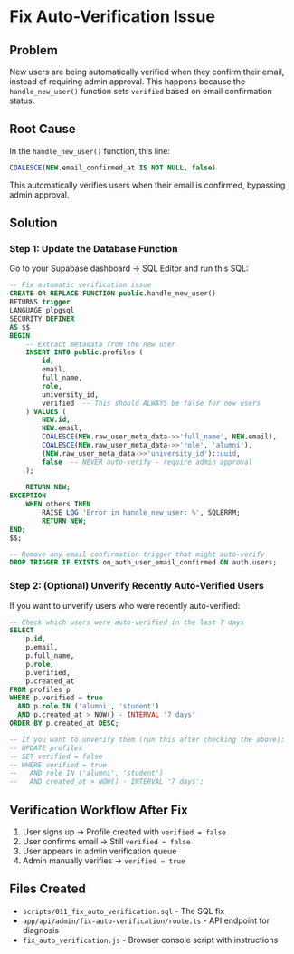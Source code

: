# Fix Auto-Verification Issue

## Problem
New users are being automatically verified when they confirm their email, instead of requiring admin approval. This happens because the `handle_new_user()` function sets `verified` based on email confirmation status.

## Root Cause
In the `handle_new_user()` function, this line:
```sql
COALESCE(NEW.email_confirmed_at IS NOT NULL, false)
```

This automatically verifies users when their email is confirmed, bypassing admin approval.

## Solution

### Step 1: Update the Database Function
Go to your Supabase dashboard → SQL Editor and run this SQL:

```sql
-- Fix automatic verification issue
CREATE OR REPLACE FUNCTION public.handle_new_user() 
RETURNS trigger
LANGUAGE plpgsql
SECURITY DEFINER
AS $$
BEGIN
    -- Extract metadata from the new user
    INSERT INTO public.profiles (
        id,
        email,
        full_name,
        role,
        university_id,
        verified  -- This should ALWAYS be false for new users
    ) VALUES (
        NEW.id,
        NEW.email,
        COALESCE(NEW.raw_user_meta_data->>'full_name', NEW.email),
        COALESCE(NEW.raw_user_meta_data->>'role', 'alumni'),
        (NEW.raw_user_meta_data->>'university_id')::uuid,
        false  -- NEVER auto-verify - require admin approval
    );
    
    RETURN NEW;
EXCEPTION
    WHEN others THEN
        RAISE LOG 'Error in handle_new_user: %', SQLERRM;
        RETURN NEW;
END;
$$;

-- Remove any email confirmation trigger that might auto-verify
DROP TRIGGER IF EXISTS on_auth_user_email_confirmed ON auth.users;
```

### Step 2: (Optional) Unverify Recently Auto-Verified Users
If you want to unverify users who were recently auto-verified:

```sql
-- Check which users were auto-verified in the last 7 days
SELECT 
    p.id,
    p.email,
    p.full_name,
    p.role,
    p.verified,
    p.created_at
FROM profiles p
WHERE p.verified = true 
  AND p.role IN ('alumni', 'student')
  AND p.created_at > NOW() - INTERVAL '7 days'
ORDER BY p.created_at DESC;

-- If you want to unverify them (run this after checking the above):
-- UPDATE profiles 
-- SET verified = false 
-- WHERE verified = true 
--   AND role IN ('alumni', 'student')
--   AND created_at > NOW() - INTERVAL '7 days';
```

## Verification Workflow After Fix
1. User signs up → Profile created with `verified = false`
2. User confirms email → Still `verified = false` 
3. User appears in admin verification queue
4. Admin manually verifies → `verified = true`

## Files Created
- `scripts/011_fix_auto_verification.sql` - The SQL fix
- `app/api/admin/fix-auto-verification/route.ts` - API endpoint for diagnosis
- `fix_auto_verification.js` - Browser console script with instructions